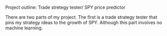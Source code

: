 Project outline:
Trade stretegy tester/ SPY price predictor

There are two parts of my project.
The first is a trade strategy tester that pins my strategy ideas to the growth of SPY. Although this part involves no machine learning. 